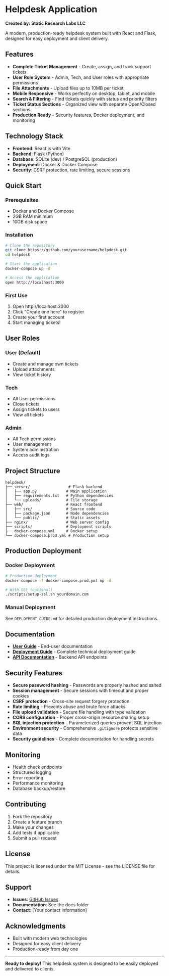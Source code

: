 # Helpdesk Application

**Created by: Static Research Labs LLC**

A modern, production-ready helpdesk system built with React and Flask, designed for easy deployment and client delivery.

## Features

- **Complete Ticket Management** - Create, assign, and track support tickets
- **User Role System** - Admin, Tech, and User roles with appropriate permissions
- **File Attachments** - Upload files up to 10MB per ticket
- **Mobile Responsive** - Works perfectly on desktop, tablet, and mobile
- **Search & Filtering** - Find tickets quickly with status and priority filters
- **Ticket Status Sections** - Organized view with separate Open/Closed sections
- **Production Ready** - Security features, Docker deployment, and monitoring

## Technology Stack

- **Frontend**: React.js with Vite
- **Backend**: Flask (Python)
- **Database**: SQLite (dev) / PostgreSQL (production)
- **Deployment**: Docker & Docker Compose
- **Security**: CSRF protection, rate limiting, secure sessions

## Quick Start

### Prerequisites
- Docker and Docker Compose
- 2GB RAM minimum
- 10GB disk space

### Installation
```bash
# Clone the repository
git clone https://github.com/yourusername/helpdesk.git
cd helpdesk

# Start the application
docker-compose up -d

# Access the application
open http://localhost:3000
```

### First Use
1. Open http://localhost:3000
2. Click "Create one here" to register
3. Create your first account
4. Start managing tickets!

## User Roles

### **User** (Default)
- Create and manage own tickets
- Upload attachments
- View ticket history

### **Tech**
- All User permissions
- Close tickets
- Assign tickets to users
- View all tickets

### **Admin**
- All Tech permissions
- User management
- System administration
- Access audit logs

## Project Structure

```
helpdesk/
├── server/                 # Flask backend
│   ├── app.py             # Main application
│   ├── requirements.txt   # Python dependencies
│   └── uploads/           # File storage
├── web/                   # React frontend
│   ├── src/               # Source code
│   ├── package.json       # Node dependencies
│   └── public/            # Static assets
├── nginx/                 # Web server config
├── scripts/               # Deployment scripts
├── docker-compose.yml     # Docker setup
└── docker-compose.prod.yml # Production setup
```

## Production Deployment

### Docker Deployment
```bash
# Production deployment
docker-compose -f docker-compose.prod.yml up -d

# With SSL (optional)
./scripts/setup-ssl.sh yourdomain.com
```

### Manual Deployment
See `DEPLOYMENT_GUIDE.md` for detailed production deployment instructions.

## Documentation

- **[User Guide](CLIENT_GUIDE.md)** - End-user documentation
- **[Deployment Guide](DEPLOYMENT_GUIDE.md)** - Complete technical deployment guide
- **[API Documentation](server/app.py)** - Backend API endpoints

## Security Features

- **Secure password hashing** - Passwords are properly hashed and salted
- **Session management** - Secure sessions with timeout and proper cookies
- **CSRF protection** - Cross-site request forgery protection
- **Rate limiting** - Prevents abuse and brute force attacks
- **File upload validation** - Secure file handling with type validation
- **CORS configuration** - Proper cross-origin resource sharing setup
- **SQL injection protection** - Parameterized queries prevent SQL injection
- **Environment security** - Comprehensive `.gitignore` protects sensitive data
- **Security guidelines** - Complete documentation for handling secrets

## Monitoring

- Health check endpoints
- Structured logging
- Error reporting
- Performance monitoring
- Database backup/restore

## Contributing

1. Fork the repository
2. Create a feature branch
3. Make your changes
4. Add tests if applicable
5. Submit a pull request

## License

This project is licensed under the MIT License - see the LICENSE file for details.

## Support

- **Issues**: [GitHub Issues](https://github.com/yourusername/helpdesk/issues)
- **Documentation**: See the docs folder
- **Contact**: [Your contact information]

## Acknowledgments

- Built with modern web technologies
- Designed for easy client delivery
- Production-ready from day one

---

**Ready to deploy!** This helpdesk system is designed to be easily deployed and delivered to clients.